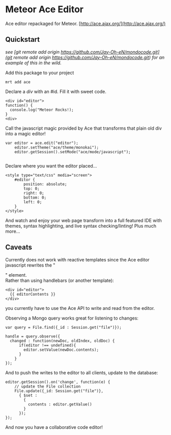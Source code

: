 # Meteor Ace Editor

Ace editor  repackaged for Meteor. [http://ace.ajax.org/](http://ace.ajax.org/)

## Quickstart
_see [git remote add origin https://github.com/Jay-Oh-eN/mondocode.git](git remote add origin https://github.com/Jay-Oh-eN/mondocode.git) for an example of this in the wild._

Add this package to your project
```
mrt add ace
```

Declare a _div_ with an #id.  Fill it with sweet code. 

```
<div id="editor">
function() {
  console.log("Meteor Rocks!);
}
<div>
```
Call the javascript magic provided by Ace that transforms that plain old div into a magic editor!

``` 
var editor = ace.edit("editor");
    editor.setTheme("ace/theme/monokai");
    editor.getSession().setMode("ace/mode/javascript");
  
```
Declare where you want the editor placed...
```
<style type="text/css" media="screen">
    #editor { 
        position: absolute;
        top: 0;
        right: 0;
        bottom: 0;
        left: 0;
    }
</style>
```
And watch and enjoy your web page transform into a full featured IDE with themes, syntax highlighting, and live syntax checking/linting! Plus much more...

## Caveats

Currently does not work with reactive templates since the Ace editor javascript rewrites the "<div>" element.  
Rather than using handlebars (or another template):
```
<div id="editor">
  {{ editorContents }}
</div>
```
you currently have to use the Ace API to write and read from the editor.  

Observing a Mongo query works great for listening to changes:
```
var query = File.find({_id : Session.get("file")});

handle = query.observe({		
  changed : function(newDoc, oldIndex, oldDoc) {
	  if(editor !== undefined){
 	    editor.setValue(newDoc.contents);
 	  }
	}
});
```
And to push the writes to the editor to all clients, update to the database:
```
editor.getSession().on('change', function(e) {
    // update the File collection
    File.update({_id: Session.get("file")}, 
      { $set : 
        { 
          contents : editor.getValue()
        }
      });
});
```

And now you have a collaborative code editor!
